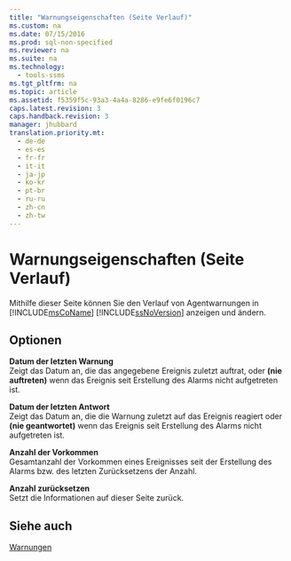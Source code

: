 ```yaml
---
title: "Warnungseigenschaften (Seite Verlauf)"
ms.custom: na
ms.date: 07/15/2016
ms.prod: sql-non-specified
ms.reviewer: na
ms.suite: na
ms.technology: 
  - tools-ssms
ms.tgt_pltfrm: na
ms.topic: article
ms.assetid: f5359f5c-93a3-4a4a-8286-e9fe6f0196c7
caps.latest.revision: 3
caps.handback.revision: 3
manager: jhubbard
translation.priority.mt: 
  - de-de
  - es-es
  - fr-fr
  - it-it
  - ja-jp
  - ko-kr
  - pt-br
  - ru-ru
  - zh-cn
  - zh-tw
---
```

# Warnungseigenschaften (Seite Verlauf)
Mithilfe dieser Seite können Sie den Verlauf von Agentwarnungen in [!INCLUDE[msCoName](../content/includes/msCoName_md.md)] [!INCLUDE[ssNoVersion](../content/includes/ssNoVersion_md.md)] anzeigen und ändern.  
  
## Optionen  
**Datum der letzten Warnung**  
Zeigt das Datum an, die das angegebene Ereignis zuletzt auftrat, oder **(nie auftreten)** wenn das Ereignis seit Erstellung des Alarms nicht aufgetreten ist.  
  
**Datum der letzten Antwort**  
Zeigt das Datum an, die die Warnung zuletzt auf das Ereignis reagiert oder **(nie geantwortet)** wenn das Ereignis seit Erstellung des Alarms nicht aufgetreten ist.  
  
**Anzahl der Vorkommen**  
Gesamtanzahl der Vorkommen eines Ereignisses seit der Erstellung des Alarms bzw. des letzten Zurücksetzens der Anzahl.  
  
**Anzahl zurücksetzen**  
Setzt die Informationen auf dieser Seite zurück.  
  
## Siehe auch  
[Warnungen](../content/Alerts.md)  
  
